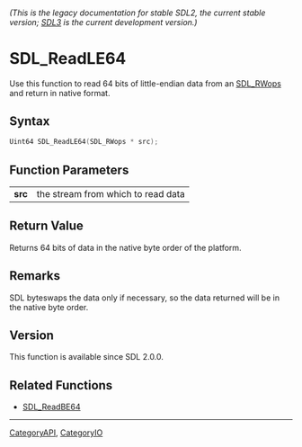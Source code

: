 ###### (This is the legacy documentation for stable SDL2, the current stable version; [SDL3](https://wiki.libsdl.org/SDL3/) is the current development version.)
# SDL_ReadLE64

Use this function to read 64 bits of little-endian data from an [SDL_RWops](SDL_RWops) and return in native format.

## Syntax

```c
Uint64 SDL_ReadLE64(SDL_RWops * src);

```

## Function Parameters

|             |                                    |
| ----------- | ---------------------------------- |
| **src**     | the stream from which to read data |

## Return Value

Returns 64 bits of data in the native byte order of the platform.

## Remarks

SDL byteswaps the data only if necessary, so the data returned will be in
the native byte order.

## Version

This function is available since SDL 2.0.0.

## Related Functions

* [SDL_ReadBE64](SDL_ReadBE64)

----
[CategoryAPI](CategoryAPI), [CategoryIO](CategoryIO)


